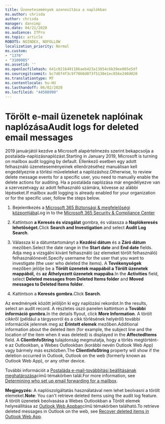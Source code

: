 ```yaml
---
title: Üzenetesemények azonosítása a naplókban
ms.author: chrisda
author: chrisda
manager: dansimp
ms.date: 04/21/2020
ms.audience: ITPro
ms.topic: article
ROBOTS: NOINDEX, NOFOLLOW
localization_priority: Normal
ms.custom:
- "1370"
- "3100005"
ms.assetid: ''
ms.openlocfilehash: 641c0216491186aeb423a13854c6b39ee005e5df
ms.sourcegitcommit: bc7d6f4f3c9f7060d073f5130e1ec856e248d020
ms.translationtype: MT
ms.contentlocale: hu-HU
ms.lasthandoff: 06/02/2020
ms.locfileid: "44508990"
---
```

# <a name="audit-logs-for-deleted-email-messages"></a><span data-ttu-id="8232a-102">Törölt e-mail üzenetek naplóinak naplózása</span><span class="sxs-lookup"><span data-stu-id="8232a-102">Audit logs for deleted email messages</span></span>

<span data-ttu-id="8232a-103">2019 januárjától kezdve a Microsoft alapértelmezés szerint bekapcsolja a postaláda-naplózásnaplózást.</span><span class="sxs-lookup"><span data-stu-id="8232a-103">Starting in January 2019, Microsoft is turning on mailbox audit logging by default.</span></span> <span data-ttu-id="8232a-104">Ellenkező esetben egy adott felhasználó üzeneteseményeinek ellenőrzéséhez manuálisan kell engedélyeznie a törlési műveleteket a naplózáshoz.</span><span class="sxs-lookup"><span data-stu-id="8232a-104">Otherwise, to review delete message events for a specific user, you need to manually enable the delete actions for auditing.</span></span> <span data-ttu-id="8232a-105">Ha a postaláda naplózása már engedélyezve van a szervezetvagy az adott felhasználó számára, kövesse az alábbi lépéseket.</span><span class="sxs-lookup"><span data-stu-id="8232a-105">If mailbox audit logging is already enabled for your organization or for the specific user, follow the steps below.</span></span>

1. <span data-ttu-id="8232a-106">Bejelentkezés a [Microsoft 365 Biztonsági & megfelelőségi központjába](https://protection.office.com/)</span><span class="sxs-lookup"><span data-stu-id="8232a-106">Log in to the [Microsoft 365 Security & Compliance Center](https://protection.office.com/)</span></span>

2. <span data-ttu-id="8232a-107">Kattintson **a Keresés és vizsgálat** gombra, és válassza a **Naplókeresés lehetőséget.**</span><span class="sxs-lookup"><span data-stu-id="8232a-107">Click **Search and Investigation** and select **Audit Log Search**.</span></span>

3. <span data-ttu-id="8232a-108">Válassza ki a dátumtartományt a **Kezdési dátum** és a **Záró dátum** mezőben.</span><span class="sxs-lookup"><span data-stu-id="8232a-108">Select the date range in the **Start date** and **End date** fields.</span></span> <span data-ttu-id="8232a-109">Adja meg a vizsgálni kívánt felhasználó (az elemeket törölt felhasználó) felhasználónevét.</span><span class="sxs-lookup"><span data-stu-id="8232a-109">Specify username for the user that you want to investigate (the user who deleted the items).</span></span> <span data-ttu-id="8232a-110">A **Tevékenységek** mezőben jelölje be a **Törölt üzenetek mappából a Törölt üzenetek mappából,** és **az Áthelyezett üzenetek mappába**.</span><span class="sxs-lookup"><span data-stu-id="8232a-110">In the **Activities** field, select **Deleted messages from Deleted Items folder** and **Moved messages to Deleted Items folder**.</span></span>

4. <span data-ttu-id="8232a-111">Kattintson a **Keresés gombra.**</span><span class="sxs-lookup"><span data-stu-id="8232a-111">Click **Search**.</span></span>

<span data-ttu-id="8232a-112">Az eredmények között jelöljön ki egy naplózási rekordot.</span><span class="sxs-lookup"><span data-stu-id="8232a-112">In the results, select an audit record.</span></span> <span data-ttu-id="8232a-113">A részletes úszó panelen kattintson a **További információ gombra.**</span><span class="sxs-lookup"><span data-stu-id="8232a-113">In the details flyout, click **More Information**.</span></span> <span data-ttu-id="8232a-114">A törölt cikkről (például a tárgysorról és a cikk törlésének helyéről) további információk jelennek meg az **Érintett elemek** mezőben.</span><span class="sxs-lookup"><span data-stu-id="8232a-114">Additional information about the deleted item (for example, the subject line and the location of the item when it was deleted) is displayed in the **AffectedItems** field.</span></span> <span data-ttu-id="8232a-115">A **ClientInfoString** tulajdonság megmutatja, hogy a törlés megtörtént-e az Outlookban, a Webes Outlookban (korábbi nevén Outlook Web App) vagy bármely más eszközben.</span><span class="sxs-lookup"><span data-stu-id="8232a-115">The **ClientInfoString** property will show if the deletion occurred in Outlook, Outlook on the web (formerly known as Outlook Web App), or any other device.</span></span>

<span data-ttu-id="8232a-116">További információt a [Postaláda e-mail-továbbítási beállításának meghatározása](https://docs.microsoft.com/microsoft-365/compliance/auditing-troubleshooting-scenarios#determine-if-a-user-deleted-email-items)című témakörben talál.</span><span class="sxs-lookup"><span data-stu-id="8232a-116">For more information, see [Determining who set up email forwarding for a mailbox](https://docs.microsoft.com/microsoft-365/compliance/auditing-troubleshooting-scenarios#determine-if-a-user-deleted-email-items).</span></span>

<span data-ttu-id="8232a-117">**Megjegyzés:** A naplószolgáltatás használatával nem lehet beolvasni a törölt elemeket.</span><span class="sxs-lookup"><span data-stu-id="8232a-117">**Note**: You can't retrieve deleted items using the audit log feature.</span></span> <span data-ttu-id="8232a-118">A törölt üzenetek beolvasása a Webes Outlookban a Törölt elemek helyreállítása az [Outlook Web Appban](https://support.office.com/article/C3D8FC15-EEEF-4F1C-81DF-E27964B7EDD4)című témakörben található.</span><span class="sxs-lookup"><span data-stu-id="8232a-118">To retrieve deleted messages in Outlook on the web, see [Recover deleted items in Outlook Web App](https://support.office.com/article/C3D8FC15-EEEF-4F1C-81DF-E27964B7EDD4).</span></span>
